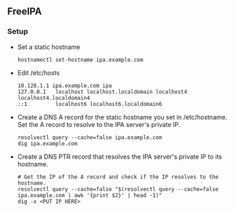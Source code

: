## FreeIPA

### Setup

- Set a static hostname
  ```
  hostnamectl set-hostname ipa.example.com
  ```
- Edit /etc/hosts
  ```
  10.128.1.1 ipa.example.com ipa
  127.0.0.1   localhost localhost.localdomain localhost4 localhost4.localdomain4
  ::1         localhost6 localhost6.localdomain6
  ```
- Create a DNS A record for the static hostname you set in /etc/hostname. Set the A record to resolve to the IPA server's private IP.
  ```
  resolvectl query --cache=false ipa.example.com
  dig ipa.example.com
  ```
- Create a DNS PTR record that resolves the IPA server's private IP to its hostname.
  ```
  # Get the IP of the A record and check if the IP resolves to the hostname.
  resolvectl query --cache=false "$(resolvectl query --cache=false ipa.example.com | awk '{print $2}' | head -1)"
  dig -x <PUT IP HERE>
  ```

